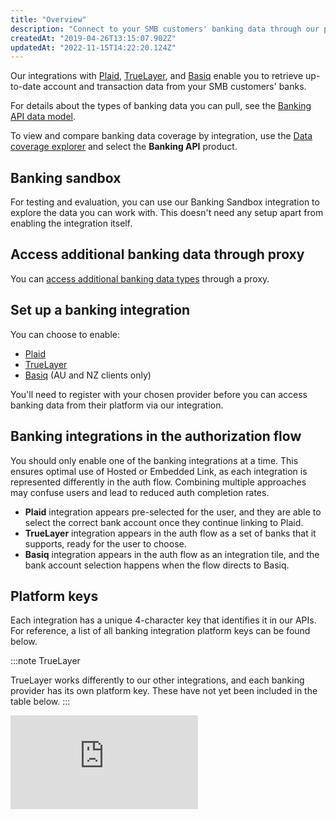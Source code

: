 ```yaml
---
title: "Overview"
description: "Connect to your SMB customers' banking data through our partner providers"
createdAt: "2019-04-26T13:15:07.902Z"
updatedAt: "2022-11-15T14:22:20.124Z"
---
```


Our integrations with <a class="external" href="https://plaid.com/" target="_blank">Plaid</a>, <a  class="external" href="https://truelayer.com/" target="_blank">TrueLayer</a>, and <a class="external" href="https://basiq.io/" target="_blank">Basiq</a> enable you to retrieve up-to-date account and transaction data from your SMB customers' banks. 

For details about the types of banking data you can pull, see the [Banking API data model](/data-model/banking).

To view and compare banking data coverage by integration, use the <a  class="external" href="https://knowledge.codat.io/supported-features/banking?view=tab-by-data-type&integrationKey=evqv&dataType=bankAccounts" target="_blank">Data coverage explorer</a> and select the **Banking API** product.

## Banking sandbox

For testing and evaluation, you can use our Banking Sandbox integration to explore the data you can work with. This doesn't need any setup apart from enabling the integration itself.

## Access additional banking data through proxy

You can [access additional banking data types](/integrations/banking/proxy-access-banking-data) through a proxy.

## Set up a banking integration

You can choose to enable:

- [Plaid](/integrations/banking/plaid/banking-plaid)
- [TrueLayer](/integrations/banking/truelayer/banking-truelayer)
- [Basiq](/integrations/banking/basiq/banking-basiq-setup) (AU and NZ clients only)

You'll need to register with your chosen provider before you can access banking data from their platform via our integration.

## Banking integrations in the authorization flow

You should only enable one of the banking integrations at a time. This ensures optimal use of Hosted or Embedded Link, as each integration is represented differently in the auth flow. Combining multiple approaches may confuse users and lead to reduced auth completion rates.

- **Plaid** integration appears pre-selected for the user, and they are able to select the correct bank account once they continue linking to Plaid. 
- **TrueLayer** integration appears in the auth flow as a set of banks that it supports, ready for the user to choose. 
- **Basiq** integration appears in the auth flow as an integration tile, and the bank account selection happens when the flow directs to Basiq.

## Platform keys

Each integration has a unique 4-character key that identifies it in our APIs. For reference, a list of all banking integration platform keys can be found below.

:::note TrueLayer

TrueLayer works differently to our other integrations, and each banking provider has its own platform key. These have not yet been included in the table below.
:::

<iframe
  src="https://knowledge.codat.io/integrations/platformkeys?integrationType=Banking"
  frameborder="0"
  style={{ top: 0, left: 0, width: "100%", height: "400px" }}
></iframe>